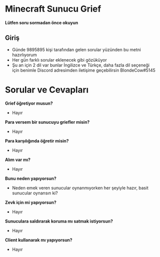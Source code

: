 # Minecraft Sunucu Grief
#### Lütfen soru sormadan önce okuyun
## Giriş
- Günde 9895895 kişi tarafından gelen sorular yüzünden bu metni hazırlıyorum
- Her gün farklı sorular eklenecek gibi gözüküyor
- Şu an için 2 dil var bunlar İngilizce ve Türkçe, daha fazla dil seçeneği için benimle Discord adresimden iletişime geçebilirsin BlondeCow#5145

# Sorular ve Cevapları


**Grief öğretiyor musun?**
- Hayır

**Para versem bir sunucuyu griefler misin?**
- Hayır

**Para karşılığında öğretir misin?**
- Hayır

**Alım var mı?**
- Hayır

**Bunu neden yapıyorsun?**
- Neden emek veren sunucular oynanmıyorken her şeyiyle hazır, basit sunucular oynansın ki?

**Zevk için mi yapıyorsun?**
- Hayır

**Sunuculara saldırarak koruma mı satmak istiyorsun?**
- Hayır

**Client kullanarak mı yapıyorsun?**
- Hayır

